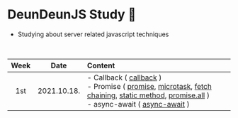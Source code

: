 # DeunDeunJS Study 📒
- Studying about server related javascript techniques
<br>

|    Week    |  Date                                        |  Content                                        |
| :-----------: | :---------------------------------: | :------------------------------------------------- |
|    1st   |  2021.10.18.  | - Callback ( [callback](https://github.com/youngkwon02/DeunDeunJS-youngkwon/blob/main/note/Promise-Async-Await/callback.md) )<br> - Promise ( [promise](https://github.com/youngkwon02/DeunDeunJS-youngkwon/blob/main/note/Promise-Async-Await/promise.md), [microtask](https://github.com/youngkwon02/DeunDeunJS-youngkwon/blob/main/note/Promise-Async-Await/microtask.md), [fetch chaining](https://github.com/youngkwon02/DeunDeunJS-youngkwon/blob/main/note/Promise-Async-Await/fetch-chaining.md), [static method](https://github.com/youngkwon02/DeunDeunJS-youngkwon/blob/main/note/Promise-Async-Await/promise-resolve-reject.md), [promise.all](https://github.com/youngkwon02/DeunDeunJS-youngkwon/blob/main/note/Promise-Async-Await/promise-all.md) )<br>- async-await ( [async-await](https://github.com/youngkwon02/DeunDeunJS-youngkwon/blob/main/note/Promise-Async-Await/async-await.md) ) |
